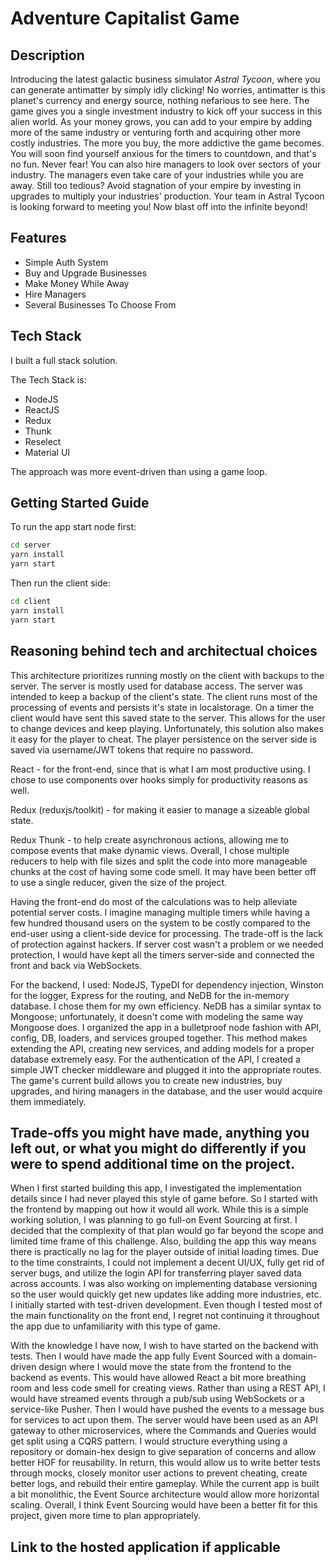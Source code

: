 # Adventure Capitalist Game

## Description

Introducing the latest galactic business simulator _Astral Tycoon_, where you can generate antimatter by simply idly clicking! No worries, antimatter is this planet's currency and energy source, nothing nefarious to see here. The game gives you a single investment industry to kick off your success in this alien world. As your money grows, you can add to your empire by adding more of the same industry or venturing forth and acquiring other more costly industries. The more you buy, the more addictive the game becomes. You will soon find yourself anxious for the timers to countdown, and that's no fun. Never fear! You can also hire managers to look over sectors of your industry. The managers even take care of your industries while you are away. Still too tedious? Avoid stagnation of your empire by investing in upgrades to multiply your industries' production. Your team in Astral Tycoon is looking forward to meeting you! Now blast off into the infinite beyond!

## Features

- Simple Auth System
- Buy and Upgrade Businesses
- Make Money While Away
- Hire Managers
- Several Businesses To Choose From

## Tech Stack

I built a full stack solution.

The Tech Stack is:

- NodeJS
- ReactJS
- Redux
- Thunk
- Reselect
- Material UI

The approach was more event-driven than using a game loop.

## Getting Started Guide

To run the app start node first:

```bash
cd server
yarn install
yarn start
```

Then run the client side:

```bash
cd client
yarn install
yarn start
```

## Reasoning behind tech and architectual choices

This architecture prioritizes running mostly on the client with backups to the server. The server is mostly used for database access. The server was intended to keep a backup of the client's state. The client runs most of the processing of events and persists it's state in localstorage. On a timer the client would have sent this saved state to the server. This allows for the user to change devices and keep playing. Unfortunately, this solution also makes it easy for the player to cheat. The player persistence on the server side is saved via username/JWT tokens that require no password.

React - for the front-end, since that is what I am most productive using. I chose to use components over hooks simply for productivity reasons as well.

Redux (reduxjs/toolkit) - for making it easier to manage a sizeable global state.

Redux Thunk - to help create asynchronous actions, allowing me to compose events that make dynamic views. Overall, I chose multiple reducers to help with file sizes and split the code into more manageable chunks at the cost of having some code smell. It may have been better off to use a single reducer, given the size of the project.

Having the front-end do most of the calculations was to help alleviate potential server costs. I imagine managing multiple timers while having a few hundred thousand users on the system to be costly compared to the end-user using a client-side device for processing. The trade-off is the lack of protection against hackers. If server cost wasn't a problem or we needed protection, I would have kept all the timers server-side and connected the front and back via WebSockets.

For the backend, I used: NodeJS, TypeDI for dependency injection, Winston for the logger, Express for the routing, and NeDB for the in-memory database. I chose them for my own efficiency. NeDB has a similar syntax to Mongoose; unfortunately, it doesn't come with modeling the same way Mongoose does. I organized the app in a bulletproof node fashion with API, config, DB, loaders, and services grouped together. This method makes extending the API, creating new services, and adding models for a proper database extremely easy. For the authentication of the API, I created a simple JWT checker middleware and plugged it into the appropriate routes. The game's current build allows you to create new industries, buy upgrades, and hiring managers in the database, and the user would acquire them immediately.

## Trade-offs you might have made, anything you left out, or what you might do differently if you were to spend additional time on the project.

When I first started building this app, I investigated the implementation details since I had never played this style of game before. So I started with the frontend by mapping out how it would all work. While this is a simple working solution, I was planning to go full-on Event Sourcing at first. I decided that the complexity of that plan would go far beyond the scope and limited time frame of this challenge. Also, building the app this way means there is practically no lag for the player outside of initial loading times. Due to the time constraints, I could not implement a decent UI/UX, fully get rid of server bugs, and utilize the login API for transferring player saved data across accounts. I was also working on implementing database versioning so the user would quickly get new updates like adding more industries, etc. I initially started with test-driven development. Even though I tested most of the main functionality on the front end, I regret not continuing it throughout the app due to unfamiliarity with this type of game.

With the knowledge I have now, I wish to have started on the backend with tests. Then I would have made the app fully Event Sourced with a domain-driven design where I would move the state from the frontend to the backend as events. This would have allowed React a bit more breathing room and less code smell for creating views. Rather than using a REST API, I would have streamed events through a pub/sub using WebSockets or a service-like Pusher. Then I would have pushed the events to a message bus for services to act upon them. The server would have been used as an API gateway to other microservices, where the Commands and Queries would get split using a CQRS pattern. I would structure everything using a repository or domain-hex design to give separation of concerns and allow better HOF for reusability. In return, this would allow us to write better tests through mocks, closely monitor user actions to prevent cheating, create better logs, and rebuild their entire gameplay. While the current app is built a bit monolithic, the Event Source architecture would allow more horizontal scaling. Overall, I think Event Sourcing would have been a better fit for this project, given more time to plan appropriately.

## Link to the hosted application if applicable
